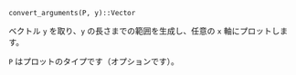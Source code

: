 ```
convert_arguments(P, y)::Vector
```

ベクトル `y` を取り、`y` の長さまでの範囲を生成し、任意の `x` 軸にプロットします。

`P` はプロットのタイプです（オプションです）。
